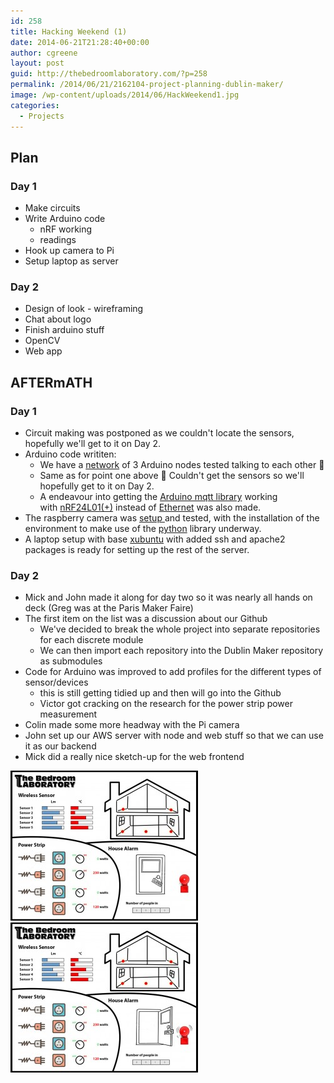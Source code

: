 ```yaml
---
id: 258
title: Hacking Weekend (1)
date: 2014-06-21T21:28:40+00:00
author: cgreene
layout: post
guid: http://thebedroomlaboratory.com/?p=258
permalink: /2014/06/21/2162104-project-planning-dublin-maker/
image: /wp-content/uploads/2014/06/HackWeekend1.jpg
categories:
  - Projects
---
```

## Plan

### Day 1

  * Make circuits
  * Write Arduino code 
      * nRF working
      * readings
  * Hook up camera to Pi
  * Setup laptop as server

### Day 2

  * Design of look - wireframing
  * Chat about logo
  * Finish arduino stuff
  * OpenCV
  * Web app

## AFTERmATH

### Day 1

  * Circuit making was postponed as we couldn't locate the sensors, hopefully we'll get to it on Day 2.
  * Arduino code writiten: 
      * We have a <a href="http://maniacbug.wordpress.com/2012/03/30/rf24network/" target="_blank">network</a> of 3 Arduino nodes tested talking to each other 🙂
      * Same as for point one above 🙂 Couldn't get the sensors so we'll hopefully get to it on Day 2.
      * A endeavour into getting the <a href="http://knolleary.net/arduino-client-for-mqtt/" target="_blank">Arduino mqtt library</a> working with <a href="http://maniacbug.github.io/RF24/" target="_blank">nRF24L01(+)</a> instead of <a href="http://arduino.cc/en/reference/ethernet" target="_blank">Ethernet</a> was also made.
  * The raspberry camera was <a title="setup" href="http://www.raspberrypi.org/documentation/usage/camera/" target="_blank">setup </a>and tested, with the installation of the environment to make use of the <a title="python" href="http://www.raspberrypi.org/documentation/usage/camera/python/README.md" target="_blank">python</a> library underway.
  * A laptop setup with base <a href="http://xubuntu.org/" target="_blank">xubuntu</a> with added ssh and apache2 packages is ready for setting up the rest of the server.

### Day 2

  * Mick and John made it along for day two so it was nearly all hands on deck (Greg was at the Paris Maker Faire)
  * The first item on the list was a discussion about our Github 
      * We've decided to break the whole project into separate repositories for each discrete module
      * We can then import each repository into the Dublin Maker repository as submodules
  * Code for Arduino was improved to add profiles for the different types of sensor/devices 
      * this is still getting tidied up and then will go into the Github
      * Victor got cracking on the research for the power strip power measurement
  * Colin made some more headway with the Pi camera
  * John set up our AWS server with node and web stuff so that we can use it as our backend
  * Mick did a really nice sketch-up for the web frontend

[<img class="alignleft size-medium wp-image-278" src="/wp-content/uploads/2014/06/maker2014_mockupv1_doorClosed-300x240.jpg" alt="maker2014_mockupv1_doorClosed" width="300" height="240" />](/wp-content/uploads/2014/06/maker2014_mockupv1_doorClosed.jpg)[<img class="alignleft size-medium wp-image-277" src="/wp-content/uploads/2014/06/maker2014_mockupv1_doorOpen-300x240.jpg" alt="maker2014_mockupv1_doorOpen" width="300" height="240" />](/wp-content/uploads/2014/06/maker2014_mockupv1_doorOpen.jpg)